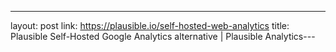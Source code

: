 ---
layout: post
link: https://plausible.io/self-hosted-web-analytics
title: Plausible  Self-Hosted Google Analytics alternative | Plausible Analytics---

